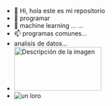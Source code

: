 - 👋 Hi, hola este es mi repositorio
- 👀 programar
- 🌱 machine learning ...
   ...
- 📫 programas comunes...
-   analisis de datos...
-   <img src="https://capitalhumano.subturismo.gob.cl/wp-content/uploads/2023/03/logo-inacap-1024x277.png" alt="Descripción de la imagen" width="200" height="100">
-   ![un loro]()

<!---
bpoblete146/bpoblete146 is a ✨ special ✨ repository because its `README.md` (this file) appears on your GitHub profile.
You can click the Preview link to take a look at your changes.
--->
